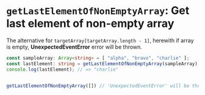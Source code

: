 # `getLastElementOfNonEmptyArray`: Get last element of non-empty array

The alternative for `targetArray[targetArray.length - 1]`, herewith if array is empty, **UnexpectedEventError** error
will be thrown.

```typescript
const sampleArray: Array<string> = [ "alpha", "bravo", "charlie" ];
const lastElement: string = getLastElementOfNonEmptyArray(sampleArray); 
console.log(lastElement); // => "charlie" 


getLastElementOfNonEmptyArray([]) // 'UnexpectedEventError' will be thrown
```
